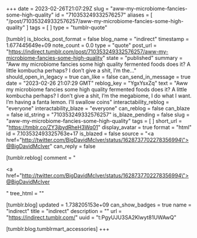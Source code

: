 +++
date = 2023-02-26T21:07:29Z
slug = "aww-my-microbiome-fancies-some-high-quality"
id = "710353249332576257"
aliases = [ "/post/710353249332576257/aww-my-microbiome-fancies-some-high-quality" ]
tags = [ ]
type = "tumblr-quote"

[tumblr]
is_blocks_post_format = false
blog_name = "indirect"
timestamp = 1.677445649e+09
note_count = 0.0
type = "quote"
post_url = "https://indirect.tumblr.com/post/710353249332576257/aww-my-microbiome-fancies-some-high-quality"
state = "published"
summary = "Aww my microbiome fancies some high quality fermented foods does it? A little kombucha perhaps? I don’t give a shit, I’m the..."
should_open_in_legacy = true
can_like = false
can_send_in_message = true
date = "2023-02-26 21:07:29 GMT"
reblog_key = "YgxYsxZq"
text = "Aww my microbiome fancies some high quality fermented foods does it? A little kombucha perhaps? I don’t give a shit, I’m the megabiome, I do what I want. I’m having a fanta lemon. I’ll swallow coins"
interactability_reblog = "everyone"
interactability_blaze = "everyone"
can_reblog = false
can_blaze = false
id_string = "710353249332576257"
is_blaze_pending = false
slug = "aww-my-microbiome-fancies-some-high-quality"
tags = [ ]
short_url = "https://tmblr.co/ZY3jbydRheH3Wq01"
display_avatar = true
format = "html"
id = 7.103532493325763e+17
is_blazed = false
source = "<a href=\"http://twitter.com/BigDavidMcIver/status/1628737702278356994\">@BigDavidMcIver</a>"
can_reply = false

[tumblr.reblog]
comment = "<p><a href=\"http://twitter.com/BigDavidMcIver/status/1628737702278356994\">@BigDavidMcIver</a></p>"
tree_html = ""

[tumblr.blog]
updated = 1.738205153e+09
can_show_badges = true
name = "indirect"
title = "indirect"
description = ""
url = "https://indirect.tumblr.com/"
uuid = "t:PgyUJU3SA2Klwyt81UWAwQ"

[tumblr.blog.tumblrmart_accessories]
+++
